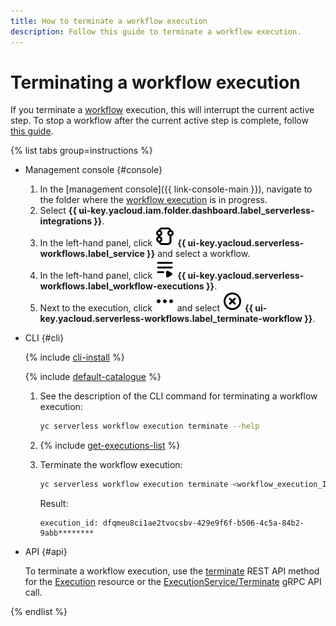 ```yaml
---
title: How to terminate a workflow execution
description: Follow this guide to terminate a workflow execution.
---
```


# Terminating a workflow execution

If you terminate a [workflow](../../../concepts/workflows/workflow.md) execution, this will interrupt the current active step. To stop a workflow after the current active step is complete, follow [this guide](stop.md).

{% list tabs group=instructions %}

- Management console {#console}

  1. In the [management console]({{ link-console-main }}), navigate to the folder where the [workflow execution](./start.md) is in progress.
  1. Select **{{ ui-key.yacloud.iam.folder.dashboard.label_serverless-integrations }}**.
  1. In the left-hand panel, click ![image](../../../../_assets/console-icons/graph-node.svg) **{{ ui-key.yacloud.serverless-workflows.label_service }}** and select a workflow.
  1. In the left-hand panel, click ![image](../../../../_assets/console-icons/bars-play.svg) **{{ ui-key.yacloud.serverless-workflows.label_workflow-executions }}**.
  1. Next to the execution, click ![image](../../../../_assets/console-icons/ellipsis.svg) and select ![image](../../../../_assets/console-icons/circle-xmark.svg) **{{ ui-key.yacloud.serverless-workflows.label_terminate-workflow }}**.

- CLI {#cli}

  {% include [cli-install](../../../../_includes/cli-install.md) %}

  {% include [default-catalogue](../../../../_includes/default-catalogue.md) %}

  1. See the description of the CLI command for terminating a workflow execution:

      ```bash
      yc serverless workflow execution terminate --help
      ```

  1. {% include [get-executions-list](../../../../_includes/serverless-integrations/get-executions-list.md) %}
  1. Terminate the workflow execution:

      ```bash
      yc serverless workflow execution terminate <workflow_execution_ID>
      ```

      Result:

      ```text
      execution_id: dfqmeu8ci1ae2tvocsbv-429e9f6f-b506-4c5a-84b2-9abb********
      ```

- API {#api}

  To terminate a workflow execution, use the [terminate](../../../workflows/api-ref/Execution/terminate.md) REST API method for the [Execution](../../../workflows/api-ref/Execution/index.md) resource or the [ExecutionService/Terminate](../../../workflows/api-ref/grpc/Execution/terminate.md) gRPC API call.

{% endlist %}